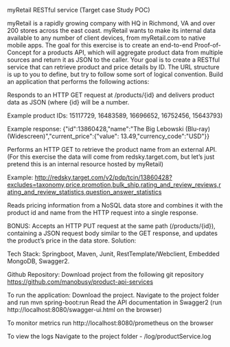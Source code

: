 myRetail RESTful service (Target case Study POC)

myRetail is a rapidly growing company with HQ in Richmond, VA and over 200 stores across the east coast. myRetail wants to make its internal data available to any number of client devices, from myRetail.com to native mobile apps. The goal for this exercise is to create an end-to-end Proof-of-Concept for a products API, which will aggregate product data from multiple sources and return it as JSON to the caller. Your goal is to create a RESTful service that can retrieve product and price details by ID. The URL structure is up to you to define, but try to follow some sort of logical convention. Build an application that performs the following actions:

Responds to an HTTP GET request at /products/{id} and delivers product data as JSON (where {id} will be a number.

Example product IDs: 15117729, 16483589, 16696652, 16752456, 15643793)

Example response: {"id":13860428,"name":"The Big Lebowski (Blu-ray) (Widescreen)","current_price":{"value": 13.49,"currency_code":"USD"}}

Performs an HTTP GET to retrieve the product name from an external API. (For this exercise the data will come from redsky.target.com, but let’s just pretend this is an internal resource hosted by myRetail)

Example: http://redsky.target.com/v2/pdp/tcin/13860428?excludes=taxonomy,price,promotion,bulk_ship,rating_and_review_reviews,rating_and_review_statistics,question_answer_statistics

Reads pricing information from a NoSQL data store and combines it with the product id and name from the HTTP request into a single response.

BONUS: Accepts an HTTP PUT request at the same path (/products/{id}), containing a JSON request body similar to the GET response, and updates the product’s price in the data store. Solution:

Tech Stack:
Springboot, Maven, Junit, RestTemplate/Webclient, Embedded MongoDB, Swagger2.

Github Repository:
Download project from the following git repository https://github.com/manobusy/product-api-services

To run the application:
Download the project. Navigate to the project folder and run mvn spring-boot:run Read the API documentation in Swagger2 
(run http://localhost:8080/swagger-ui.html on the browser)

To monitor metrics
run http://localhost:8080/prometheus on the browser

To view the logs
Navigate to the project folder - /log/productService.log
